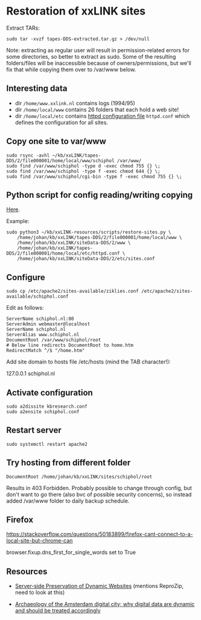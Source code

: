 # Restoration of xxLINK sites

Extract TARs:

```
sudo tar -xvzf tapes-DDS-extracted.tar.gz > /dev/null
```

Note: extracting as regular user will result in permission-related errors for some directories, so better to extract as sudo. Some of the resulting folders/files will be inaccessible because of owners/permissions, but we'll fix that while copying them over to /var/www below. 

## Interesting data

- dir `/home/www.xxlink.nl` contains logs (1994/95)
- dir `/home/local/www` contains 26 folders that each hold a web site!
- dir `/home/local/etc` contains [httpd configuration file](https://httpd.apache.org/docs/2.4/configuring.html) `httpd.conf` which defines the configuration for all sites. 


## Copy one site to var/www

```
sudo rsync -avhl ~/kb/xxLINK/tapes-DDS/2/file000001/home/local/www/schiphol /var/www/
sudo find /var/www/schiphol -type d -exec chmod 755 {} \;
sudo find /var/www/schiphol -type f -exec chmod 644 {} \;
sudo find /var/www/schiphol/cgi-bin -type f -exec chmod 755 {} \;
```

## Python script for config reading/writing copying

[Here](../scripts/restore-sites.py).

Example:

```
sudo python3 ~/kb/xxLINK-resources/scripts/restore-sites.py \ 
    /home/johan/kb/xxLINK/tapes-DDS/2/file000001/home/local/www \
    /home/johan/kb/xxLINK/siteData-DDS/2/www \
    /home/johan/kb/xxLINK/tapes-DDS/2/file000001/home/local/etc/httpd.conf \
    /home/johan/kb/xxLINK/siteData-DDS/2/etc/sites.conf
```

## Configure

```
sudo cp /etc/apache2/sites-available/ziklies.conf /etc/apache2/sites-available/schiphol.conf
```

Edit as follows:


```
ServerName schiphol.nl:80
ServerAdmin webmaster@localhost
ServerName schiphol.nl
ServerAlias www.schiphol.nl
DocumentRoot /var/www/schiphol/root
# Below line redirects DocumentRoot to home.htm
RedirectMatch ^/$ "/home.htm"

```

Add site domain to hosts file /etc/hosts (mind the TAB character!):

127.0.0.1	schiphol.nl

## Activate configuration

```
sudo a2dissite kbresearch.conf
sudo a2ensite schiphol.conf
```

## Restart server

```
sudo systemctl restart apache2
```

## Try hosting from different folder

```
DocumentRoot /home/johan/kb/xxLINK/sites/schiphol/root
```

Results in 403 Forbidden. Probably possible to change through config, but don't want to go there (also bvc of possible security concerns), so instead added /var/www folder to daily backup schedule.

## Firefox

<https://stackoverflow.com/questions/50183899/firefox-cant-connect-to-a-local-site-but-chrome-can>


browser.fixup.dns_first_for_single_words set to True

## Resources

- [Server-side Preservation of Dynamic Websites](https://publications.beeldengeluid.nl/pub/633/) (mentions ReproZip, need to look at this)

- [Archaeology of the Amsterdam digital city; why digital data are dynamic and should be treated accordingly](https://www.tandfonline.com/doi/full/10.1080/24701475.2017.1309852)